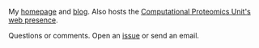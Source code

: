My [homepage](https://lgatto.github.io/about) and
[blog](https://lgatto.github.io/year-archive/). Also hosts the
[Computational Proteomics Unit's web presence](https://lgatto.github.io/cpu-lab/).

Questions or comments. Open an
[issue](https://github.com/lgatto/lgatto.github.io/issues) or send an
email.
